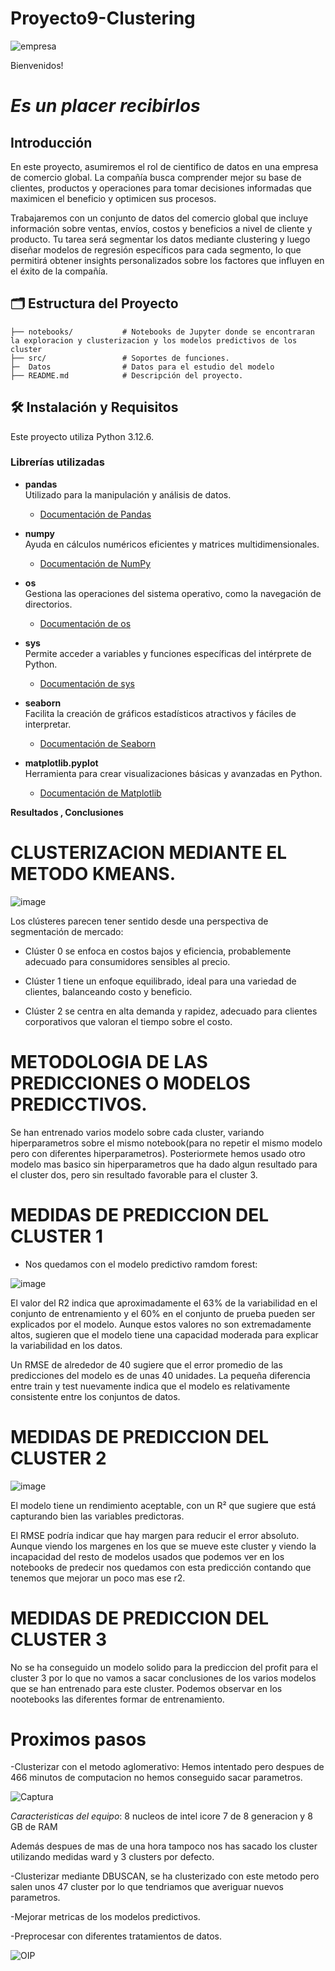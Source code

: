 
# Proyecto9-Clustering
![empresa](https://github.com/user-attachments/assets/e8aa01b4-c7a2-461b-8f4d-945474200af8)


Bienvenidos!

# *Es un placer recibirlos*

## Introducción

En este proyecto, asumiremos el rol de cientifico de datos en una empresa de comercio global. La compañía busca comprender mejor su base de clientes, productos y operaciones para tomar decisiones informadas que maximicen el beneficio y optimicen sus procesos.

Trabajaremos con un conjunto de datos del comercio global que incluye información sobre ventas, envíos, costos y beneficios a nivel de cliente y producto. Tu tarea será segmentar los datos mediante clustering y luego diseñar modelos de regresión específicos para cada segmento, lo que permitirá obtener insights personalizados sobre los factores que influyen en el éxito de la compañía.

## 🗂️ Estructura del Proyecto

    ├── notebooks/           # Notebooks de Jupyter donde se encontraran la exploracion y clusterizacion y los modelos predictivos de los cluster
    ├── src/                 # Soportes de funciones.
    ├─  Datos                # Datos para el estudio del modelo
    ├── README.md            # Descripción del proyecto.

## 🛠️ Instalación y Requisitos  
Este proyecto utiliza Python 3.12.6.

### **Librerías utilizadas**  
- **pandas**  
  Utilizado para la manipulación y análisis de datos.  
  - [Documentación de Pandas](https://pandas.pydata.org/pandas-docs/stable/)  

- **numpy**  
  Ayuda en cálculos numéricos eficientes y matrices multidimensionales.  
  - [Documentación de NumPy](https://numpy.org/doc/)  

- **os**  
  Gestiona las operaciones del sistema operativo, como la navegación de directorios.  
  - [Documentación de os](https://docs.python.org/3/library/os.html)  

- **sys**  
  Permite acceder a variables y funciones específicas del intérprete de Python.  
  - [Documentación de sys](https://docs.python.org/3/library/sys.html)  

- **seaborn**  
  Facilita la creación de gráficos estadísticos atractivos y fáciles de interpretar.  
  - [Documentación de Seaborn](https://seaborn.pydata.org/)  

- **matplotlib.pyplot**  
  Herramienta para crear visualizaciones básicas y avanzadas en Python.  
  - [Documentación de Matplotlib](https://matplotlib.org/stable/contents.html)



**Resultados , Conclusiones**

# CLUSTERIZACION MEDIANTE EL METODO KMEANS.

![image](https://github.com/user-attachments/assets/436c7d65-15c7-4e52-8ec6-f207838b1729)


Los clústeres parecen tener sentido desde una perspectiva de segmentación de mercado:

* Clúster 0 se enfoca en costos bajos y eficiencia, probablemente adecuado para consumidores sensibles al precio.

* Clúster 1 tiene un enfoque equilibrado, ideal para una variedad de clientes, balanceando costo y beneficio.

* Clúster 2 se centra en alta demanda y rapidez, adecuado para clientes corporativos que valoran el tiempo sobre el costo.

# METODOLOGIA DE LAS PREDICCIONES O MODELOS PREDICCTIVOS.

Se han entrenado varios modelo sobre cada cluster, variando hiperparametros sobre el mismo notebook(para no repetir el mismo modelo pero con diferentes hiperparametros). Posteriormete hemos usado otro modelo mas basico sin hiperparametros que ha dado algun resultado para el cluster dos, pero sin resultado favorable para el cluster 3. 


# MEDIDAS DE PREDICCION DEL CLUSTER 1

* Nos quedamos con el modelo predictivo ramdom forest:

![image](https://github.com/user-attachments/assets/11bce9e7-fa3a-485a-8d0b-eba48d4ce10a)

El valor del R2 indica que aproximadamente el 63% de la variabilidad en el conjunto de entrenamiento y el 60% en el conjunto de prueba pueden ser explicados por el modelo. Aunque estos valores no son extremadamente altos, sugieren que el modelo tiene una capacidad moderada para explicar la variabilidad en los datos.

Un RMSE de alrededor de 40 sugiere que el error promedio de las predicciones del modelo es de unas 40 unidades. La pequeña diferencia entre train y test nuevamente indica que el modelo es relativamente consistente entre los conjuntos de datos.

# MEDIDAS DE PREDICCION DEL CLUSTER 2

![image](https://github.com/user-attachments/assets/fc400777-0140-4d6c-996c-5cc386e7d687)


El modelo tiene un rendimiento aceptable, con un R² que sugiere que está capturando bien las variables predictoras. 

El RMSE podría indicar que hay margen para reducir el error absoluto. Aunque viendo los margenes en los que se mueve este cluster y viendo la incapacidad del resto de modelos usados que podemos ver en los notebooks de predecir nos quedamos con esta predicción contando que tenemos que mejorar un poco mas ese r2.

# MEDIDAS DE PREDICCION DEL CLUSTER 3

No se ha conseguido un modelo solido para la prediccion del profit para el cluster 3 por lo que no vamos a sacar conclusiones de los varios modelos que se han entrenado para este cluster. Podemos observar en los nootebooks las diferentes formar de entrenamiento.



# **Proximos pasos**

-Clusterizar con el metodo aglomerativo: Hemos intentado pero despues de 466 minutos de computacion no hemos conseguido sacar parametros.

![Captura](https://github.com/user-attachments/assets/18d6b16a-3625-4cf8-ae45-bdb592f42169)  

*Caracteristicas del equipo*: 8 nucleos de intel icore 7 de 8 generacion y 8 GB de RAM

Además despues de mas de una hora tampoco nos has sacado los cluster utilizando medidas ward y 3 clusters por defecto.

-Clusterizar mediante DBUSCAN, se ha clusterizado con este metodo pero salen unos 47 cluster por lo que tendriamos que averiguar nuevos parametros.

-Mejorar metricas de los modelos predictivos.

-Preprocesar con diferentes tratamientos de datos.



![OIP](https://github.com/user-attachments/assets/a3261f22-9193-45df-bf33-14a396dfd988)

